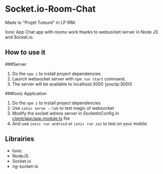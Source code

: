 # Socket.io-Room-Chat

Made to "Projet Tuteuré" in LP IRM.

Ionic App Chat app with rooms work thanks to websocket server in Node JS and Socket.io.


## How to use it

###Server

1. Do the `npm i` to install project dependencies.
2. Launch websocket server with `npm run start` command.
3. The server will be available to localhost:3000 (yourip:3000)

###Ionic Application

1. Do the `npm i` to install project dependencies.
2. Use `ionic serve --lab` to test magic of websocket
3. Modify the socket adress server in SocketIoConfig in [client/app/app.module.ts](client/app/app.module.ts) file
3. And use `ionic run android` or `ionic run ios` to test on your mobile.

## Librairies

* Ionic
* NodeJS
* Socket.io
* ng-socket-io



